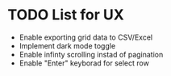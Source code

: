 # TODO List for UX

- Enable exporting grid data to CSV/Excel
- Implement dark mode toggle
- Enable infinty scrolling instad of pagination
- Enable "Enter" keyborad for select row

